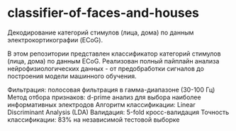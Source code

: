 # classifier-of-faces-and-houses
Декодирование категорий стимулов (лица, дома) по данным электрокортикографии (ECoG).

В этом репозитории представлен классификатор категорий стимулов (лица, дома) по данным ECoG. Реализован полный пайплайн анализа нейрофизиологических данных - от предобработки сигналов до построения модели машинного обучения.

Фильтрация: полосовая фильтрация в гамма-диапазоне (30-100 Гц)
Метод отбора признаков: d-prime анализ для выбора наиболее информативных электродов
Алгоритм классификации: Linear Discriminant Analysis (LDA)
Валидация: 5-fold кросс-валидация
Точность классификации: 83% на независимой тестовой выборке
